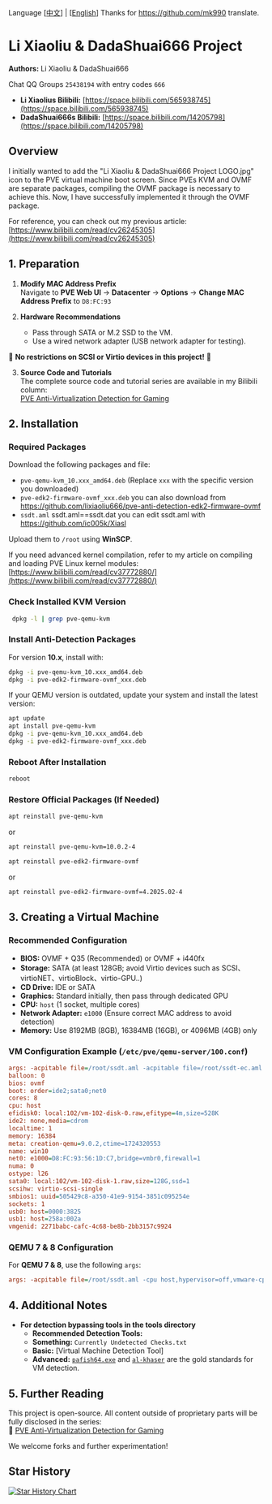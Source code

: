 Language [<a href="README.md">中文</a>] | [<a href="README.en.MD">English</a>] Thanks for https://github.com/mk990 translate.

# Li Xiaoliu & DadaShuai666 Project

**Authors:** Li Xiaoliu & DadaShuai666

Chat QQ Groups `25438194` with entry codes `666`

- **Li Xiaolius Bilibili:** [https://space.bilibili.com/565938745](https://space.bilibili.com/565938745)
- **DadaShuai666s Bilibili:** [https://space.bilibili.com/14205798](https://space.bilibili.com/14205798)

## Overview

I initially wanted to add the "Li Xiaoliu & DadaShuai666 Project LOGO.jpg" icon to the PVE virtual machine boot screen. Since PVEs KVM and OVMF are separate packages, compiling the OVMF package is necessary to achieve this. Now, I have successfully implemented it through the OVMF package.

For reference, you can check out my previous article: [https://www.bilibili.com/read/cv26245305](https://www.bilibili.com/read/cv26245305)

## 1. Preparation

1. **Modify MAC Address Prefix**\
   Navigate to **PVE Web UI** → **Datacenter** → **Options** → **Change MAC Address Prefix** to `D8:FC:93`

2. **Hardware Recommendations**

   - Pass through SATA or M.2 SSD to the VM.
   - Use a wired network adapter (USB network adapter for testing).

🚨 **No restrictions on SCSI or Virtio devices in this project!** 🚨

3. **Source Code and Tutorials**\
   The complete source code and tutorial series are available in my Bilibili column:\
   [PVE Anti-Virtualization Detection for Gaming](https://www.bilibili.com/read/readlist/rl758108)

## 2. Installation

### Required Packages

Download the following packages and file:

- `pve-qemu-kvm_10.xxx_amd64.deb` (Replace `xxx` with the specific version you downloaded)
- `pve-edk2-firmware-ovmf_xxx.deb` you can also download from https://github.com/lixiaoliu666/pve-anti-detection-edk2-firmware-ovmf
- `ssdt.aml` ssdt.aml==ssdt.dat you can edit ssdt.aml with https://github.com/ic005k/Xiasl

Upload them to `/root` using **WinSCP**.

If you need advanced kernel compilation, refer to my article on compiling and loading PVE Linux kernel modules:\
[https://www.bilibili.com/read/cv37772880/](https://www.bilibili.com/read/cv37772880/)

### Check Installed KVM Version

```bash
 dpkg -l | grep pve-qemu-kvm
```

### Install Anti-Detection Packages

For version **10.x**, install with:

```bash
dpkg -i pve-qemu-kvm_10.xxx_amd64.deb
dpkg -i pve-edk2-firmware-ovmf_xxx.deb
```

If your QEMU version is outdated, update your system and install the latest version:

```bash
apt update
apt install pve-qemu-kvm
dpkg -i pve-qemu-kvm_10.xxx_amd64.deb
dpkg -i pve-edk2-firmware-ovmf_xxx.deb
```

### Reboot After Installation

```bash
reboot
```

### Restore Official Packages (If Needed)

```bash
apt reinstall pve-qemu-kvm
```
or
```bash
apt reinstall pve-qemu-kvm=10.0.2-4
```
```bash
apt reinstall pve-edk2-firmware-ovmf
```
or
```bash
apt reinstall pve-edk2-firmware-ovmf=4.2025.02-4
```

## 3. Creating a Virtual Machine

### Recommended Configuration

- **BIOS:** OVMF + Q35 (Recommended) or OVMF + i440fx
- **Storage:** SATA (at least 128GB; avoid Virtio devices such as SCSI、virtioNET、virtioBlock、virtio-GPU..)
- **CD Drive:** IDE or SATA
- **Graphics:** Standard initially, then pass through dedicated GPU
- **CPU:** `host` (1 socket, multiple cores)
- **Network Adapter:** `e1000` (Ensure correct MAC address to avoid detection)
- **Memory:** Use 8192MB (8GB), 16384MB (16GB), or 4096MB (4GB) only

### VM Configuration Example (`/etc/pve/qemu-server/100.conf`)

```ini
args: -acpitable file=/root/ssdt.aml -acpitable file=/root/ssdt-ec.aml -acpitable file=/root/hpet.aml -cpu host,hypervisor=off,vmware-cpuid-freq=false,enforce=false,host-phys-bits=true -smbios type=0,vendor="American Megatrends International LLC.",version=H3.7G,date='02/21/2023',release=3.7 -smbios type=1,manufacturer="Maxsun",product="MS-Terminator B760M",version="VER:H3.7G(2022/11/29)",serial="Default string",sku="Default string",family="Default string" -smbios type=2,manufacturer="Maxsun",product="MS-Terminator B760M",version="VER:H3.7G(2022/11/29)",serial="Default string",asset="Default string",location="Default string" -smbios type=3,manufacturer="Default string",version="Default string",serial="Default string",asset="Default string",sku="Default string" -smbios type=17,serial=DF1EC466,asset="9876543210" -smbios type=4,manufacturer="Intel(R) Corporation",version="12th Gen Intel(R) 0000" -smbios type=9 -smbios type=8 -smbios type=8
balloon: 0
bios: ovmf
boot: order=ide2;sata0;net0
cores: 8
cpu: host
efidisk0: local:102/vm-102-disk-0.raw,efitype=4m,size=528K
ide2: none,media=cdrom
localtime: 1
memory: 16384
meta: creation-qemu=9.0.2,ctime=1724320553
name: win10
net0: e1000=D8:FC:93:56:1D:C7,bridge=vmbr0,firewall=1
numa: 0
ostype: l26
sata0: local:102/vm-102-disk-1.raw,size=128G,ssd=1
scsihw: virtio-scsi-single
smbios1: uuid=505429c8-a350-41e9-9154-3851c095254e
sockets: 1
usb0: host=0000:3825
usb1: host=258a:002a
vmgenid: 2271babc-cafc-4c68-be8b-2bb3157c9924
```

### QEMU 7 & 8 Configuration

For **QEMU 7 & 8**, use the following `args`:

```ini
args: -acpitable file=/root/ssdt.aml -cpu host,hypervisor=off,vmware-cpuid-freq=false,enforce=false,host-phys-bits=true -smbios type=0,vendor="American Megatrends International LLC.",version=H3.7G,date='02/21/2023',release=3.7 -smbios type=1,manufacturer="Maxsun",product="MS-Terminator B760M",version="VER:H3.7G(2022/11/29)",serial="Default string",sku="Default string",family="Default string" -smbios type=17,loc_pfx="Controller0-ChannelA-DIMM",manufacturer="KINGSTON",speed=3200,serial=DF1EC466,part="SED3200U1888S",bank="BANK 0",asset="9876543210" -smbios type=4,sock_pfx="LGA1700",manufacturer="Intel(R) Corporation",version="12th Gen Intel(R) Core(TM) i7-12700",max-speed=4900,current-speed=3800,serial="To Be Filled By O.E.M.",asset="To Be Filled By O.E.M.",part="To Be Filled By O.E.M."
```

## 4. Additional Notes

- **For detection bypassing tools in the tools directory** 
  - **Recommended Detection Tools:**
  - **Something:** `Currently Undetected Checks.txt` 
  - **Basic:** [Virtual Machine Detection Tool]
  - **Advanced:** [`pafish64.exe`](#) and [`al-khaser`](#) are the gold standards for VM detection.

## 5. Further Reading

This project is open-source. All content outside of proprietary parts will be fully disclosed in the series:\
🔗 [PVE Anti-Virtualization Detection for Gaming](https://www.bilibili.com/read/readlist/rl758108)

We welcome forks and further experimentation!
## Star History

[![Star History Chart](https://api.star-history.com/svg?repos=lixiaoliu666/pve-anti-detection&type=Date)](https://www.star-history.com/#lixiaoliu666/pve-anti-detection&Date)
